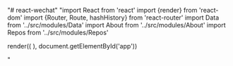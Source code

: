 "# react-wechat" 
"import React from 'react'
 import {render} from 'react-dom'
 import {Router, Route, hashHistory} from 'react-router'
 import Data from '../src/modules/Data'
 import About from '../src/modules/About'
 import Repos from '../src/modules/Repos'

 render((
     <Router history={hashHistory}>
         <Route path="/" component={Data}>
             <Route path="/repos" component={Repos}/>
             <Route path="/about" component={About}/>
         </Route>
     </Router>
 ), document.getElementById('app'))


"